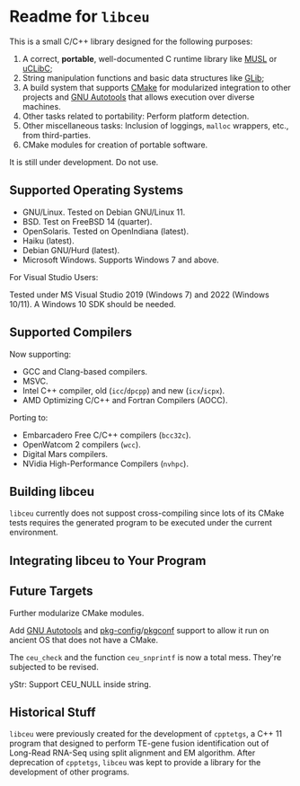 # Readme for `libceu`

This is a small C/C++ library designed for the following purposes:

1. A correct, **portable**, well-documented C runtime library like [MUSL](https://musl.libc.org) or [uCLibC](https://uclibc.org);
2. String manipulation functions and basic data structures like [GLib](https://docs.gtk.org/glib/);
3. A build system that supports [CMake](https://cmake.org/) for modularized integration to other projects and [GNU Autotools](https://www.gnu.org/software/autoconf/) that allows execution over diverse machines.
4. Other tasks related to portability: Perform platform detection.
5. Other miscellaneous tasks: Inclusion of loggings, `malloc` wrappers, etc., from third-parties.
6. CMake modules for creation of portable software.

It is still under development. Do not use.

## Supported Operating Systems

- GNU/Linux. Tested on Debian GNU/Linux 11.
- BSD. Test on FreeBSD 14 (quarter).
- OpenSolaris. Tested on OpenIndiana (latest).
- Haiku (latest).
- Debian GNU/Hurd (latest).
- Microsoft Windows. Supports Windows 7 and above.

For Visual Studio Users:

Tested under MS Visual Studio 2019 (Windows 7) and 2022 (Windows 10/11). A Windows 10 SDK should be needed.

## Supported Compilers

Now supporting:

- GCC and Clang-based compilers.
- MSVC.
- Intel C++ compiler, old (`icc`/`dpcpp`) and new (`icx`/`icpx`).
- AMD Optimizing C/C++ and Fortran Compilers (AOCC).

Porting to:

- Embarcadero Free C/C++ compilers (`bcc32c`).
- OpenWatcom 2 compilers (`wcc`).
- Digital Mars compilers.
- NVidia High-Performance Compilers (`nvhpc`).

## Building libceu

`libceu` currently does not suppost cross-compiling since lots of its CMake tests requires the generated program to be executed under the current environment.

## Integrating libceu to Your Program

## Future Targets

Further modularize CMake modules.

Add [GNU Autotools](https://www.gnu.org/software/autoconf/) and [pkg-config](https://www.freedesktop.org/wiki/Software/pkg-config/)/[pkgconf](http://pkgconf.org/) support to allow it run on ancient OS that does not have a CMake.

The `ceu_check` and the function `ceu_snprintf` is now a total mess. They're subjected to be revised.

yStr: Support CEU_NULL inside string.

## Historical Stuff

`libceu` were previously created for the development of `cpptetgs`, a C++ 11 program that designed to perform TE-gene fusion identification out of Long-Read RNA-Seq using split alignment and EM algorithm. After deprecation of `cpptetgs`, `libceu` was kept to provide a library for the development of other programs.
